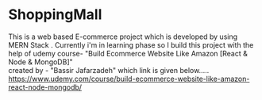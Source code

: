 # ShoppingMall
This is a web based E-commerce project  which is developed by using MERN Stack .
Currently i'm in learning phase so I build this project with the help of udemy course-
 "Build Ecommerce Website Like Amazon [React & Node & MongoDB]"  
created by - "Bassir Jafarzadeh"
which link is given below.....
https://www.udemy.com/course/build-ecommerce-website-like-amazon-react-node-mongodb/
